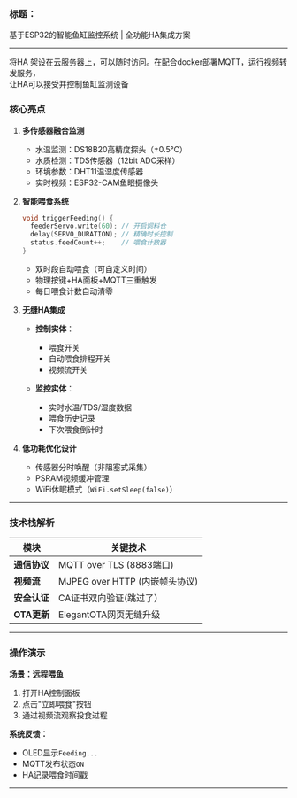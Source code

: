 ### **标题：**

基于ESP32的智能鱼缸监控系统 | 全功能HA集成方案

---
将HA 架设在云服务器上，可以随时访问。在配合docker部署MQTT，运行视频转发服务，  
让HA可以接受并控制鱼缸监测设备
### **核心亮点**

1. **多传感器融合监测**

    * 水温监测：DS18B20高精度探头（±0.5℃）
    * 水质检测：TDS传感器（12bit ADC采样）
    * 环境参数：DHT11温湿度传感器
    * 实时视频：ESP32-CAM鱼眼摄像头
2. **智能喂食系统**

    ```c++
    void triggerFeeding() {
      feederServo.write(60); // 开启饲料仓
      delay(SERVO_DURATION); // 精确时长控制
      status.feedCount++;    // 喂食计数器
    }
    ```

    * 双时段自动喂食（可自定义时间）
    * 物理按键+HA面板+MQTT三重触发
    * 每日喂食计数自动清零
3. **无缝HA集成**
    * **控制实体**：

      * 喂食开关
      * 自动喂食排程开关
      * 视频流开关
    * **监控实体**：

      * 实时水温/TDS/湿度数据
      * 喂食历史记录
      * 下次喂食倒计时
4. **低功耗优化设计**

    * 传感器分时唤醒（非阻塞式采集）
    * PSRAM视频缓冲管理
    * WiFi休眠模式（`WiFi.setSleep(false)`）

---

### **技术栈解析**

| 模块 | 关键技术                       |
| ------ | -------------------------------- |
| **通信协议**     | MQTT over TLS (8883端口)       |
| **视频流**     | MJPEG over HTTP (内嵌帧头协议) |
| **安全认证**     | CA证书双向验证(跳过了）             |
| **OTA更新**     | ElegantOTA网页无缝升级         |

---

### **操作演示**

**场景：远程喂鱼**

1. 打开HA控制面板
2. 点击"立即喂食"按钮
3. 通过视频流观察投食过程

**系统反馈：**

* OLED显示`Feeding...`
* MQTT发布状态`ON`
* HA记录喂食时间戳

---
